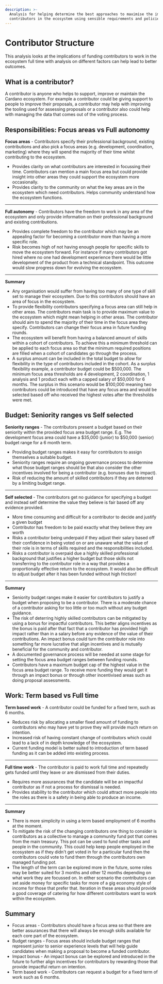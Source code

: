 ```yaml
---
description: >-
  Analysis for helping determine the best approaches to maximise the impact of
  contributors in the ecosystem using sensible requirements and policies.
---
```


# Contributor Structure

This analysis looks at the implications of funding contributors to work in the ecosystem full time with analysis on different factors can help lead to better outcomes.

## What is a contributor?

A contributor is anyone who helps to support, improve or maintain the Cardano ecosystem. For example a contributor could be giving support to people to improve their proposals, a contributor may help with improving the tooling used for assessing proposals or a contributor also could help with managing the data that comes out of the voting process.



## Responsibilities: Focus areas vs Full autonomy

**Focus areas** - Contributors specify their professional background, existing contributions and also pick a focus areas (e.g. development, coordination, marketing) where they will spend the majority of their time whilst contributing to the ecosystem.

* Provides clarity on what contributors are interested in focussing their time. Contributors can mention a main focus area but could provide insight into other areas they could support the ecosystem more occasionally.
* Provides clarity to the community on what the key areas are in the ecosystem which need contributors. Helps community understand how the ecosystem functions.

****

**Full autonomy** - Contributors have the freedom to work in any area of the ecosystem and only provide information on their professional background and existing contributions.

* Provides complete freedom to the contributor which may be an appealing factor for becoming a contributor more than having a more specific role.
* Risk becomes high of not having enough people for specific skills to move the ecosystem forward. For instance if many contributors got hired where no one had development experience there would be little development of the product from a technical standpoint. This outcome would slow progress down for evolving the ecosystem.

****

**Summary**

* Any organisation would suffer from having too many of one type of skill set to manage their ecosystem. Due to this contributors should have an area of focus in the ecosystem.
* To provide flexibility contributors specifying a focus area can still help in other areas. The contributors main task is to provide maximum value to the ecosystem which might mean helping in other areas. The contributor should aim to spend the majority of their time in the focus area they specify. Contributors can change their focus area in future funding rounds.
* The ecosystem will benefit from having a balanced amount of skills within a cohort of contributors. To achieve this a minimum threshold can be applied to each focus area so that the minimum required positions are filled when a cohort of candidates go through the process.
* A surplus amount can be included in the total budget to allow for flexibility in the type of contributors included in the cohort. As a surplus flexibility example, a contributor budget could be $500,000. The minimum focus area thresholds are 4 development, 2 coordination, 1 analysis and 1 product each with a capped salary of $50,000 for 6 months. The surplus in this scenario would be $100,000 meaning two contributors could be introduced that have any focus area and would be selected based off who received the highest votes after the thresholds were met.



## Budget: Seniority ranges vs Self selected

**Seniority ranges** - The contributors present a budget based on their seniority within the provided focus area budget range. E.g. The development focus area could have a $35,000 (junior) to $50,000 (senior) budget range for a 6 month term.

* Providing budget ranges makes it easy for contributors to assign themselves a suitable budget.
* Seniority ranges require an ongoing governance process to determine what those budget ranges should be that also consider the other incentives involved for being a contributor (e.g. bonuses due to impact).
* Risk of reducing the amount of skilled contributors if they are deterred by a limiting budget range.

****

**Self selected** - The contributors get no guidance for specifying a budget and instead self determine the value they believe is fair based off any evidence provided.

* More time consuming and difficult for a contributor to decide and justify a given budget
* Contributor has freedom to be paid exactly what they believe they are worth
* Risks a contributor being underpaid if they adjust their salary based off their confidence in being voted on or are unaware what the value of their role is in terms of skills required and the responsibilities included.
* Risks a contributor is overpaid due a highly skilled professional background that justifies a higher budget but those skills not transferring to the contributor role in a way that provides a proportionally effective return to the ecosystem. It would also be difficult to adjust budget after it has been funded without high friction!

****

**Summary**

* Seniority budget ranges make it easier for contributors to justify a budget when proposing to be a contributor. There is a moderate chance of a contributor asking for too little or too much without any budget guidance.
* The risk of deterring highly skilled contributors can be mitigated by using a bonus for impactful contributors. This better aligns incentives as the bonus is paid after that fact that a contributor has provided high impact rather than in a salary before any evidence of the value of their contributions. An impact bonus could turn the contributor role into something far more lucrative that align incentives and is mutually beneficial for the community and contributor.
* A documented governance process will be needed at some stage for setting the focus area budget ranges between funding rounds.&#x20;
* Contributors have a maximum budget cap of the highest value in the focus area budget range. To receive more funding they would get it through an impact bonus or through other incentivised areas such as doing proposal assessments.



## **Work:** Term based vs Full time

**Term based work** - A contributor could be funded for a fixed term, such as 6 months.

* Reduces risk by allocating a smaller fixed amount of funding to contributors who may have yet to prove they will provide much return on intention.
* Increased risk of having constant change of contributors which could lead to a lack of in depth knowledge of the ecosystem.
* Current funding model is better suited to introduction of term based funding as it can be added into existing process.

****

**Full time work** - The contributor is paid to work full time and repeatedly gets funded until they leave or are dismissed from their duties.

* Requires more assurances that the candidate will be an impactful contributor as if not a process for dismissal is needed.
* Provides stability to the contributor which could attract more people into the roles as there is a safety in being able to produce an income.

****

**Summary**

* There is more simplicity in using a term based employment of 6 months at the moment.&#x20;
* To mitigate the risk of the changing contributors one thing to consider is contributors as a collective to manage a community fund pot that comes from the main treasury. This pot can be used to fund other tasks and people in the community. This could help keep people employed in the ecosystem as if they didn't get voted in for a particular fund then the contributors could vote to fund them through the contributors own managed funding pot.
* The length of the term can be explored more in the future, some roles may be better suited for 3 months and other 12 months depending on what work they are focussed on. In either scenario the contributors can set aside money for specific tasks for more of a gig economy style of income for those that prefer that. Iteration in these areas should provide a good coverage of catering for how different contributors want to work within the ecosystem.



## Summary

* Focus areas - Contributors should have a focus area so that there are better assurances that there will always be enough skills available for each core part of the ecosystem.
* Budget ranges - Focus areas should include budget ranges that represent junior to senior experience levels that will help guide candidates when making a proposal to become a funded contributor.
* Impact bonus - An impact bonus can be explored and introduced in the future to further align incentives for contributors by rewarding those that provide impactful return on intention.
* Term based work - Contributors can request a budget for a fixed term of work such as 6 months.
